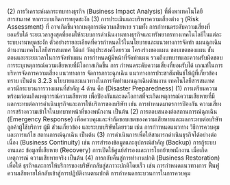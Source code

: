 (2) การวิเคราะห์ผลกระทบทางธุรกิจ (Business Impact Analysis)
ที่พึ่งพาเทคโนโลยีสารสนเทศ หากระบบเกิดการหยุดชะงัก
(3) การประเมินและบริหารความเสี่ยงต่าง ๆ (Risk Assessment) ที่
อาจเกิดขึ้นจากเหตุการณ์ความเสียหาย รวมทั้ง การกำหนดระดับความเสี่ยงที่ยอมรับได้
ระยะเวลาสูงสุดที่ยอมให้ระบบการดำเนินงานทางธุรกิจและทรัพยากรทางเทคโนโลยีในแต่ละ
ระบบงานหยุดชะงัก
ตัวอย่างรายละเอียดที่ควรกำหนดไว้ในนโยบายและแนวทางการจัดทำ
แผนฉุกเฉินด้านงานเทคโนโลยีสารสนเทศ ได้แก่ วัตถุประสงค์โดยรวม โครงร่างของแผน
ขอบเขตของแผน ขั้นตอนและระยะเวลาในการจัดทำแผน การกำหนดผู้มีหน้าที่จัดทำแผน
รวมถึงบทบาทและความรับผิดชอบ การระบุเหตุการณ์ความเสียหายที่มีโอกาสเกิดขึ้น การ
กําหนดระดับความเสี่ยงที่ยอมรับได้ เกณฑ์ในการบริหารจัดการความเสี่ยง แนวทางการ
จัดการภาวะฉุกเฉิน แนวทางการประชาสัมพันธ์ให้ผู้ที่เกี่ยวข้องทราบ เป็นต้น
3.2.3 นโยบายและแนวทางในการจัดทําแผนฉุกเฉินด้านงาน
เทคโนโลยีสารสนเทศ ควรมีกระบวนการวางแผนที่สำคัญ 4 ด้าน คือ
(Disaster Preparedness)
(1) การเตรียมความพร้อมก่อนเกิดเหตุการณ์ความเสียหาย
เพื่อป้องกันและลดโอกาสที่จะเกิดเหตุการณ์ความเสียหายที่มี
ผลกระทบต่อการดำเนินธุรกิจและการให้บริการของบริษัท เช่น การทําหนดมาตรการป้องกัน
ความเสี่ยง การสร้างความเข้าใจในบทบาทหน้าที่ของพนักงาน เป็นต้น
(2) การตอบสนองต่อสถานการณ์ฉุกเฉิน (Emergency Response)
เพื่อควบคุมและจำกัดขอบเขตของความเสียหายและผลกระทบต่อบริษัท ลูกค้าผู้ใช้บริการ ผู้มี
ส่วนเกี่ยวข้อง และระบบบริษัทโดยรวม เช่น การกำาหนดแนวทาง วิธีการควบคุม และการแก้ไข
สถานการณ์ฉุกเฉิน เป็นต้น
(3) การดำเนินการเพื่อให้สามารถดำเนินธุรกิจได้อย่างต่อเนื่อง
(Business Continuity) เช่น การสํารองข้อมูลและอุปกรณ์สำคัญ (Backup) การกู้ระบบงานและ
ข้อมูลที่เสียหาย (Recovery) การเปิดใช้ศูนย์สำรองและการโยกย้ายพนักงาน เมื่อเกิดเหตุการณ์
ความเสียหายจริง เป็นต้น
(4) การกลับคืนสู่การทํางานปกติ (Business Restoration) เพื่อให้
ธุรกิจและการให้บริการของบริษัทกลับสู่สภาวะปกติโดยเร็ว เช่น การกำหนดแนวทางการ
ฟื้นฟูความเสียหายให้กลับเข้าสู่การปฏิบัติงานตามปกติ การกำหนดกระบวนการในการควบคุม
